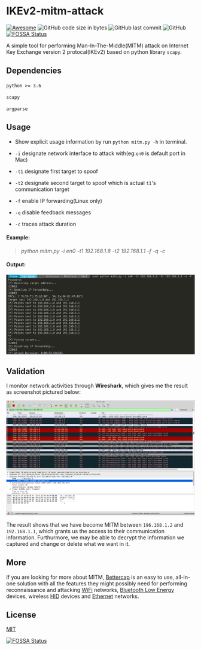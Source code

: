 # IKEv2-mitm-attack

[![Awesome](https://awesome.re/badge.svg)](https://awesome.re)
![GitHub code size in bytes](https://img.shields.io/github/languages/code-size/freesinger/IKEv2-mitm-attack.svg)
![GitHub last commit](https://img.shields.io/github/last-commit/freesinger/IKEv2-mitm-attack.svg)
![GitHub](https://img.shields.io/github/license/freesinger/IKEv2-mitm-attack.svg)
[![FOSSA Status](https://app.fossa.io/api/projects/git%2Bgithub.com%2Ffreesinger%2FIKEv2-mitm-attack.svg?type=shield)](https://app.fossa.io/projects/git%2Bgithub.com%2Ffreesinger%2FIKEv2-mitm-attack?ref=badge_shield)

A simple tool for performing Man-In-The-Middle(MITM) attack on Internet Key Exchange version 2 protocal(IKEv2) based on python library `scapy`.

## Dependencies

`python >= 3.6`

`scapy`

`argparse`

## Usage

- Show explicit usage information by run `python mitm.py -h` in terminal.

- `-i` designate network interface to attack with(eg:`en0` is default port in Mac)

- `-t1` designate first target to spoof

- `-t2` designate second target to spoof which is actual `t1`'s communication target

- `-f` enable IP forwarding(Linux only)

- `-q` disable feedback messages

- `-c` traces attack duration

#### Example:

> *python mitm.py -i en0 -t1 192.168.1.8 -t2 192.168.1.1 -f -q -c*

#### Output:

![sample](images/sample.png)

## Validation

I monitor network activities through **Wireshark**, which gives me the result as screenshot pictured below:

![wsharkmonitor](images/wsharkmonitor.png)

The result shows that we have become MITM between `196.168.1.2` and `192.168.1.1`, which grants us the access to their communication information. Furthurmore, we may be able to decrypt the information we captured and change or delete what we want in it.

## More

If you are looking for more about MITM, [Bettercap](https://github.com/bettercap/bettercap) is an easy to use, all-in-one solution with all the features they might possibly need for performing reconnaissance and attacking [WiFi](https://www.bettercap.org/modules/wifi/) networks, [Bluetooth Low Energy](https://www.bettercap.org/modules/ble/) devices, wireless [HID](https://www.bettercap.org/modules/hid/) devices and [Ethernet](https://www.bettercap.org/modules/ethernet) networks.

## License

[MIT](https://github.com/freesinger/IKEv2-mitm-attack/blob/master/LICENSE)


[![FOSSA Status](https://app.fossa.io/api/projects/git%2Bgithub.com%2Ffreesinger%2FIKEv2-mitm-attack.svg?type=large)](https://app.fossa.io/projects/git%2Bgithub.com%2Ffreesinger%2FIKEv2-mitm-attack?ref=badge_large)